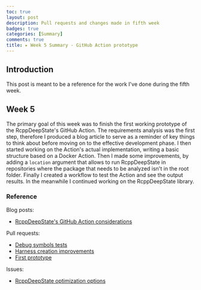 ```yaml
---
toc: true
layout: post
description: Pull requests and changes made in fifth week
badges: true
categories: [Summary]
comments: true
title: ▸ Week 5 Summary - GitHub Action prototype
---
```


## Introduction
This post is meant to be a reference for the work I've done during the fifth week. 


## Week 5
The primary goal of this week was to finish the first working prototype of the RcppDeepState's GitHub Action.
The requirements analysis was the first step, therefore I produced a blog article to serve as a reminder of key things to think about before moving on to the effective development phase. I then started working on the Action's actual implementation, writing a basic structure based on a Docker Action. Then I made some improvements, by adding a `location` argument that allows to run RcppDeepState in repositories where the package that needs to be analyzed isn't in the root folder. Finally I created a workflow to test the Action and see the output results. 
In the meanwhile I continued working on the RcppDeepState library.

### Reference
Blog posts:
* [RcppDeepState's GitHub Action considerations](https://fabriziosandri.github.io/gsoc-2022-blog/github%20action/2022/06/28/github-actions.html)

Pull requests:
* [Debug symbols tests](https://github.com/FabrizioSandri/RcppDeepState/pull/6) 
* [Harness creation improvements](https://github.com/FabrizioSandri/RcppDeepState/pull/5) 
* [First prototype](https://github.com/FabrizioSandri/RcppDeepState-action/pull/1) 

Issues:
* [RcppDeepState optimization options](https://github.com/FabrizioSandri/RcppDeepState/issues/8) 